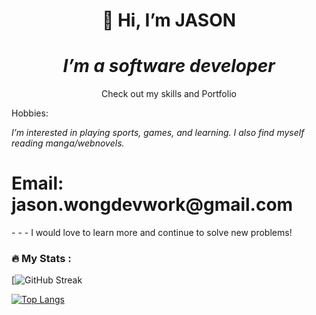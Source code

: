 <div id="header" align="center">
    <h1>👋 Hi, I’m JASON</h1> 
   <h1><em>I’m a software developer</em></h1> 
<p> <a src="https://jw287962.github.io/portfolio_project/">Check out my skills and Portfolio</a> </p>


</div>
<p>Hobbies: </p>
<em> I’m interested in playing sports, games, and learning. I also find myself reading manga/webnovels.</em>
  </div>

<h1>Email: jason.wongdevwork@gmail.com  </h1> 
- 
- 
- I would love to learn more and continue to solve new problems! 


</div>


### :fire: My Stats :
[![GitHub Streak](https://github-readme-streak-stats.herokuapp.com/?user=jw287962)


[![Top Langs](https://github-readme-stats.vercel.app/api/top-langs/?username=jw287962&layout=compact&theme=vision-friendly-dark)](https://github.com/anuraghazra/github-readme-stats)
